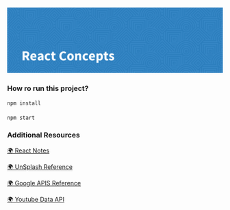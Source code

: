 ![React Concepts](./public/banner.png)

### How ro run this project?

```bash
npm install

npm start
```

### Additional Resources

[🌍 React Notes](https://www.notion.so/gopibabus/React-js-4d1e661ab8b84caab23f597af60d6865)

[🌍 UnSplash Reference](https://unsplash.com/developers)

[🌍 Google APIS Reference](https://console.developers.google.com/apis)

[🌍 Youtube Data API](https://developers.google.com/youtube/v3/docs/search)
